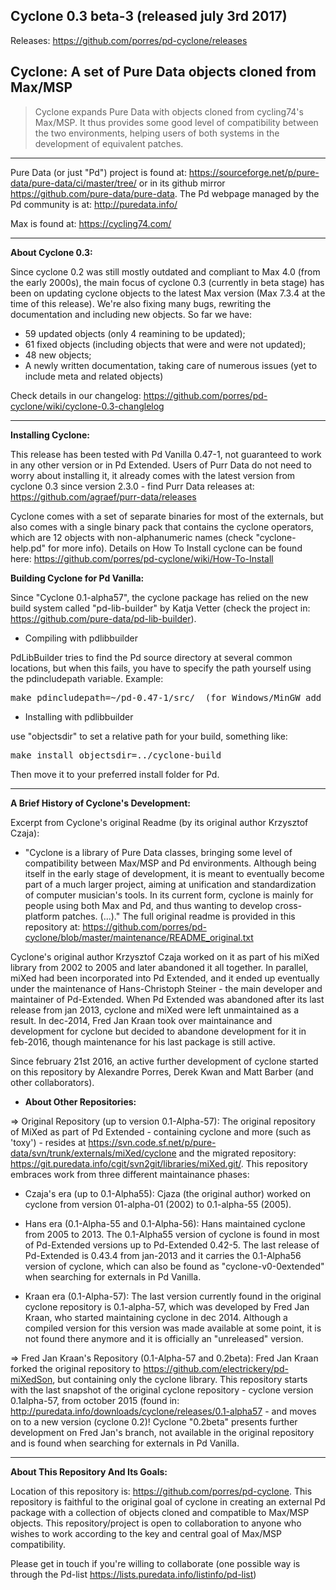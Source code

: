 
Cyclone 0.3 beta-3 (released july 3rd 2017)
-------

Releases: https://github.com/porres/pd-cyclone/releases

Cyclone: A set of Pure Data objects cloned from Max/MSP 
-------

> Cyclone expands Pure Data with objects cloned from cycling74's Max/MSP. It thus provides some good level of compatibility between the two environments, helping users of both systems in the development of equivalent patches. 

-------

Pure Data (or just "Pd") project is found at: https://sourceforge.net/p/pure-data/pure-data/ci/master/tree/
or in its github mirror https://github.com/pure-data/pure-data. The Pd webpage managed by the Pd community is at: http://puredata.info/

Max is found at: https://cycling74.com/

-------

<strong>About Cyclone 0.3:</strong>

Since cyclone 0.2 was still mostly outdated and compliant to Max 4.0 (from the early 2000s), the main focus of cyclone 0.3 (currently in beta stage) has been on updating cyclone objects to the latest Max version (Max 7.3.4 at the time of this release). We're also fixing many bugs, rewriting the documentation and including new objects. So far we have:

- 59 updated objects (only 4 reamining to be updated);
- 61 fixed objects (including objects that were and were not updated);
- 48 new objects;
- A newly written documentation, taking care of numerous issues (yet to include meta and related objects)

Check details in our changelog: https://github.com/porres/pd-cyclone/wiki/cyclone-0.3-changlelog 


-------

<strong>Installing Cyclone:</strong>

This release has been tested with Pd Vanilla 0.47-1, not guaranteed to work in any other version or in Pd Extended. Users of Purr Data do not need to worry about installing it, it already comes with the latest version from cyclone 0.3 since version 2.3.0 - find Purr Data releases at: https://github.com/agraef/purr-data/releases

Cyclone comes with a set of separate binaries for most of the externals, but also comes with a single binary pack that contains the cyclone operators, which are 12 objects with non-alphanumeric names (check "cyclone-help.pd" for more info). Details on How To Install cyclone can be found here: https://github.com/porres/pd-cyclone/wiki/How-To-Install

<strong>Building Cyclone for Pd Vanilla:</strong>

Since "Cyclone 0.1-alpha57", the cyclone package has relied on the new build system called "pd-lib-builder" by Katja Vetter (check the project in: <https://github.com/pure-data/pd-lib-builder>). 

* Compiling with pdlibbuilder

PdLibBuilder tries to find the Pd source directory at several common locations, but when this fails, you have to specify the path yourself using the pdincludepath variable. Example:

<pre>make pdincludepath=~/pd-0.47-1/src/  (for Windows/MinGW add 'pdbinpath=~/pd-0.47-1/bin/)</pre>

* Installing with pdlibbuilder

use "objectsdir" to set a relative path for your build, something like:

<pre>make install objectsdir=../cyclone-build</pre>

Then move it to your preferred install folder for Pd.

-------

<strong>A Brief History of Cyclone's Development:</strong>

Excerpt from Cyclone's original Readme (by its original author Krzysztof Czaja):

* "Cyclone is a library of Pure Data classes, bringing some level of compatibility between Max/MSP and Pd environments. Although being itself in the early stage of development, it is meant to eventually become part of a much larger project, aiming at unification and standardization of computer musician's tools. In its current form, cyclone is mainly for people using both Max and Pd, and thus wanting to develop cross-platform patches. (...)." The full original readme is provided in this repository at: <https://github.com/porres/pd-cyclone/blob/master/maintenance/README_original.txt>

Cyclone's original author Krzysztof Czaja worked on it as part of his miXed library from 2002 to 2005 and later abandoned it all together. In parallel, miXed had been incorporated into Pd Extended, and it ended up eventually under the maintenance of Hans-Christoph Steiner - the main developer and maintainer of Pd-Extended. When Pd Extended was abandoned after its last release from jan 2013, cyclone and miXed were left unmaintained as a result. In dec-2014, Fred Jan Kraan took over maintainance and development for cyclone but decided to abandone development for it in feb-2016, though maintenance for his last package is still active.

Since february 21st 2016, an active further development of cyclone started on this repository by Alexandre Porres, Derek Kwan and Matt Barber (and other collaborators).

* <strong>About Other Repositories:</strong>

=> Original Repository (up to version 0.1-Alpha-57):
The original repository of MiXed as part of Pd Extended - containing cyclone and more (such as 'toxy') - resides at <https://svn.code.sf.net/p/pure-data/svn/trunk/externals/miXed/cyclone> and the migrated repository: <https://git.puredata.info/cgit/svn2git/libraries/miXed.git/>. This repository embraces work from three different maintainance phases: 

- Czaja's era (up to 0.1-Alpha55): Cjaza (the original author) worked on cyclone from version 01-alpha-01 (2002) to 0.1-alpha-55 (2005). 

- Hans era (0.1-Alpha-55 and 0.1-Alpha-56): Hans maintained cyclone from 2005 to 2013. The 0.1-Alpha55 version of cyclone is found in most of Pd-Extended versions up to Pd-Extended 0.42-5. The last release of Pd-Extended is 0.43.4 from jan-2013 and it carries the 0.1-Alpha56 version of cyclone, which can also be found as "cyclone-v0-0extended" when searching for externals in Pd Vanilla.

- Kraan era (0.1-Alpha-57): The last version currently found in the original cyclone repository is 0.1-alpha-57, which was developed by Fred Jan Kraan, who started maintaining cyclone in dec 2014. Although a compiled version for this version was made available at some point, it is not found there anymore and it is officially an "unreleased" version.

=> Fred Jan Kraan's Repository (0.1-Alpha-57 and 0.2beta): Fred Jan Kraan forked the original repository to <https://github.com/electrickery/pd-miXedSon>, but containing only the cyclone library. This repository starts with the last snapshot of the original cyclone repository - cyclone version 0.1alpha-57, from october 2015 (found in: <http://puredata.info/downloads/cyclone/releases/0.1-alpha57> - and moves on to a new version (cyclone 0.2)! Cyclone "0.2beta" presents further development on Fred Jan's branch, not available in the original repository and is found when searching for externals in Pd Vanilla.

-------

<strong>About This Repository And Its Goals:</strong>

Location of this repository is: https://github.com/porres/pd-cyclone. This repository is faithful to the original goal of cyclone in creating an external Pd package with a collection of objects cloned and compatible to Max/MSP objects. This repository/project is open to collaboration to anyone who wishes to work according to the key and central goal of Max/MSP compatibility. 

Please get in touch if you're willing to collaborate (one possible way is through the Pd-list https://lists.puredata.info/listinfo/pd-list)
